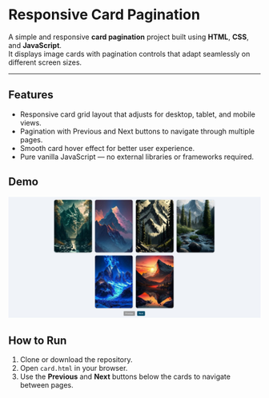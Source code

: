 # Responsive Card Pagination

A simple and responsive **card pagination** project built using **HTML**, **CSS**, and **JavaScript**.  
It displays image cards with pagination controls that adapt seamlessly on different screen sizes.

---

## Features

- Responsive card grid layout that adjusts for desktop, tablet, and mobile views.
- Pagination with Previous and Next buttons to navigate through multiple pages.
- Smooth card hover effect for better user experience.
- Pure vanilla JavaScript — no external libraries or frameworks required.

## Demo

![Responsive Card Pagination Demo](Image.jpg)

## How to Run

1. Clone or download the repository.
2. Open `card.html` in your browser.
3. Use the **Previous** and **Next** buttons below the cards to navigate between pages.
   


